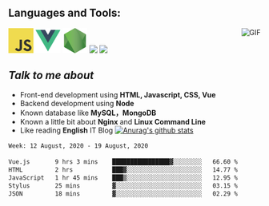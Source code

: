 ## **Languages and Tools:**      
<code><img height="50" style="max-width: 80px;" src="https://raw.githubusercontent.com/github/explore/80688e429a7d4ef2fca1e82350fe8e3517d3494d/topics/javascript/javascript.png"></code>
<code><img height="50" style="max-width: 80px;" src="https://raw.githubusercontent.com/github/explore/80688e429a7d4ef2fca1e82350fe8e3517d3494d/topics/vue/vue.png"></code>
<code><img height="50" style="max-width: 80px;" src="https://raw.githubusercontent.com/github/explore/80688e429a7d4ef2fca1e82350fe8e3517d3494d/topics/nodejs/nodejs.png"></code>
<code><img height="50" style="max-width: 80px;" src="https://img.shields.io/badge/-HTML5-E34F26?style=flat&logo=html5&logoColor=white"></code>
<code><img height="50" style="max-width: 80px;" src="https://img.shields.io/badge/-CSS3-1572B6?style=flat&logo=css3"></code>
<img align="right" alt="GIF" src="https://media.giphy.com/media/iIqmM5tTjmpOB9mpbn/giphy.gif" />
## *Talk to me about*
- Front-end development using **HTML, Javascript, CSS, Vue**
- Backend development using **Node**
- Known database like **MySQL，MongoDB**
- Known a little bit about **Nginx** and **Linux Command Line**
- Like reading **English** IT Blog
[![Anurag's github stats](https://github-readme-stats.vercel.app/api?username=qdi5)](https://github.com/anuraghazra/github-readme-stats)
<!--START_SECTION:waka-->
```text
Week: 12 August, 2020 - 19 August, 2020

Vue.js       9 hrs 3 mins    ████████████████▓░░░░░░░░   66.60 % 
HTML         2 hrs           ███▓░░░░░░░░░░░░░░░░░░░░░   14.77 % 
JavaScript   1 hr 45 mins    ███▒░░░░░░░░░░░░░░░░░░░░░   12.95 % 
Stylus       25 mins         ▓░░░░░░░░░░░░░░░░░░░░░░░░   03.15 % 
JSON         18 mins         ▓░░░░░░░░░░░░░░░░░░░░░░░░   02.29 % 
```
<!--END_SECTION:waka-->
